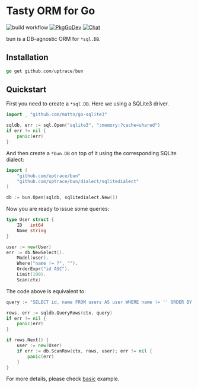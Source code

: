 # Tasty ORM for Go

![build workflow](https://github.com/uptrace/bun/actions/workflows/build.yml/badge.svg)
[![PkgGoDev](https://pkg.go.dev/badge/github.com/uptrace/bun)](https://pkg.go.dev/github.com/uptrace/bun)
[![Chat](https://discordapp.com/api/guilds/752070105847955518/widget.png)](https://discord.gg/rWtp5Aj)

bun is a DB-agnostic ORM for `*sql.DB`.

## Installation

```go
go get github.com/uptrace/bun
```

## Quickstart

First you need to create a `*sql.DB`. Here we using a SQLite3 driver.

```go
import _ "github.com/mattn/go-sqlite3"

sqldb, err := sql.Open("sqlite3", ":memory:?cache=shared")
if err != nil {
	panic(err)
}
```

And then create a `*bun.DB` on top of it using the corresponding SQLite dialect:

```go
import (
	"github.com/uptrace/bun"
	"github.com/uptrace/bun/dialect/sqlitedialect"
)

db := bun.Open(sqldb, sqlitedialect.New())
```

Now you are ready to issue some queries:

```go
type User struct {
	ID	 int64
	Name string
}

user := new(User)
err := db.NewSelect().
	Model(user).
	Where("name != ?", "").
	OrderExpr("id ASC").
	Limit(100).
	Scan(ctx)
```

The code above is equivalent to:

```go
query := "SELECT id, name FROM users AS user WHERE name != '' ORDER BY id ASC LIMIT 100"

rows, err := sqldb.QueryRows(ctx, query)
if err != nil {
	panic(err)
}

if rows.Next() {
	user := new(User)
	if err := db.ScanRow(ctx, rows, user); err != nil {
		panic(err)
	}
}
```

For more details, please check [basic](example/basic) example.
